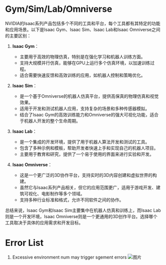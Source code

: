 # Gym/Sim/Lab/Omniverse
NVIDIA的Isaac系列产品包括多个不同的工具和平台，每个工具都有其特定的功能和应用场景。以下是Isaac Gym、Isaac Sim、Isaac Lab和Isaac Omniverse之间的主要区别：

1. **Isaac Gym**：
   - 主要用于高效的物理仿真，特别是在强化学习和机器人训练方面。
   - 支持大规模并行仿真，能够在GPU上运行多个仿真环境，以加速训练过程。
   - 适合需要快速反馈和高效训练的应用，如机器人控制和策略优化。

2. **Isaac Sim**：
   - 是一个基于Omniverse的机器人仿真平台，提供高保真的物理仿真和视觉效果。
   - 适用于开发和测试机器人应用，支持复杂的场景和多种传感器模拟。
   - 结合了Isaac Gym的高效训练能力和Omniverse的强大可视化功能，适合于机器人开发的整个生命周期。

3. **Isaac Lab**：
   - 是一个集成的开发环境，提供了用于机器人算法开发和测试的工具。
   - 包含了多种示例和模板，帮助开发者快速上手和实现自己的机器人项目。
   - 主要用于教育和研究，提供了一个易于使用的界面来进行实验和开发。

4. **Isaac Omniverse**：
   - 这是一个更广泛的3D协作平台，支持实时的3D内容创建和虚拟世界的构建。
   - 虽然它与Isaac系列产品相关，但它的应用范围更广，适用于游戏开发、建筑可视化、电影制作等多个领域。
   - 支持多种行业标准和格式，允许不同软件之间的协作。

总结来说，Isaac Gym和Isaac Sim主要集中在机器人仿真和训练上，而Isaac Lab则是一个开发环境，Isaac Omniverse则是一个更通用的3D创作平台。选择哪个工具取决于具体的应用需求和开发目标。

# Error List
1. Excessive environment num may trigger sgement errors
![图片](https://github.com/user-attachments/assets/feb18b42-e249-4211-9cde-0422c67fd7eb)
